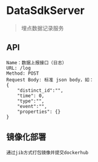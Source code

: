 DataSdkServer
====

> 埋点数据记录服务


## API
    Name：数据上报接口（日志）
    URL: /log
    Method: POST
    Request Body: 标准 json body，如：
    {
        "distinct_id":"",
        "time": 0,
        "type":"",
        "event":"",
        "properties": {}
    }

## 镜像化部署
    通过jib方式打包镜像并提交dockerhub

